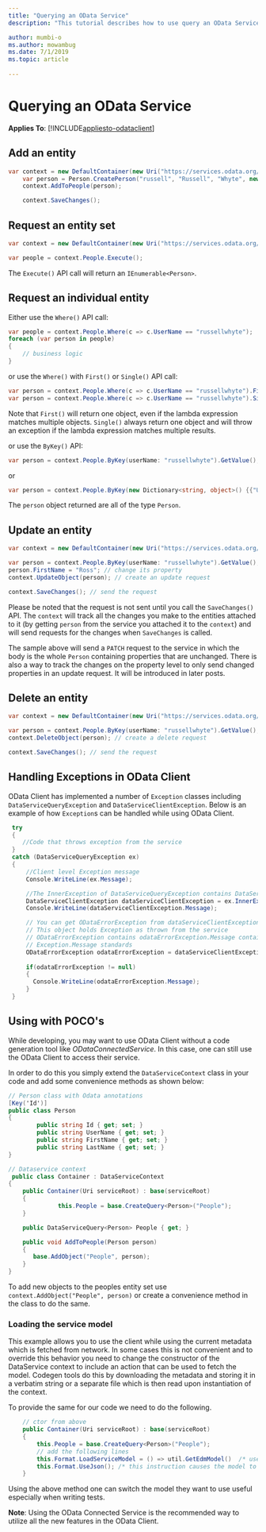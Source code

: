 ```yaml
---
title: "Querying an OData Service"
description: "This tutorial describes how to use query an OData Service"

author: mumbi-o
ms.author: mowambug
ms.date: 7/1/2019
ms.topic: article
 
---
```

# Querying an OData Service

**Applies To**: [!INCLUDE[appliesto-odataclient](../../includes/appliesto-odataclient-v7.md)]

## Add an entity
```csharp
var context = new DefaultContainer(new Uri("https://services.odata.org/v4/TripPinServiceRW/"));
    var person = Person.CreatePerson("russell", "Russell", "Whyte", new long());
    context.AddToPeople(person);

    context.SaveChanges();
```

## Request an entity set

```csharp
var context = new DefaultContainer(new Uri("https://services.odata.org/v4/(S(lqbvtwide0ngdev54adgc0lu))/TripPinServiceRW/"));

var people = context.People.Execute();
```

The `Execute()` API call will return an `IEnumerable<Person>`.

## Request an individual entity

Either use the `Where()` API call:

```c#
var people = context.People.Where(c => c.UserName == "russellwhyte");
foreach (var person in people)
{
    // business logic
}
```
or use the `Where()` with `First()` or `Single()` API call:

```c#
var person = context.People.Where(c => c.UserName == "russellwhyte").First();
var person = context.People.Where(c => c.UserName == "russellwhyte").Single();
```
Note that `First()` will return one object, even if the lambda expression matches multiple objects.
`Single()` always return one object and will throw an exception if the lambda expression matches multiple results.

or use the `ByKey()` API:

```C#
var person = context.People.ByKey(userName: "russellwhyte").GetValue();
```

or

```C#
var person = context.People.ByKey(new Dictionary<string, object>() {{"UserName", "russellwhyte"}}).GetValue();
```

The `person` object returned are all of the type `Person`.

## Update an entity

``` csharp
var context = new DefaultContainer(new Uri("https://services.odata.org/v4/(S(lqbvtwide0ngdev54adgc0lu))/TripPinServiceRW/"));

var person = context.People.ByKey(userName: "russellwhyte").GetValue(); // get an entity
person.FirstName = "Ross"; // change its property
context.UpdateObject(person); // create an update request

context.SaveChanges(); // send the request
```

Please be noted that the request is not sent until you call the `SaveChanges()` API. The `context` will track all the changes you make to the entities attached to it (by getting `person` from the service you attached it to the `context`) and will send requests for the changes when `SaveChanges` is called.

The sample above will send a `PATCH` request to the service in which the body is the whole `Person` containing properties that are unchanged. There is also a way to track the changes on the property level to only send changed properties in an update request. It will be introduced in later posts.

## Delete an entity

``` csharp
var context = new DefaultContainer(new Uri("https://services.odata.org/v4/(S(lqbvtwide0ngdev54adgc0lu))/TripPinServiceRW/"));

var person = context.People.ByKey(userName: "russellwhyte").GetValue(); // get an entity
context.DeleteObject(person); // create a delete request

context.SaveChanges(); // send the request
```

## Handling Exceptions in OData Client
OData Client has implemented a number of `Exception` classes including `DataServiceQueryException` and `DataServiceClientException`. Below is an example of how `Exception`s can be handled while using OData Client.

``` csharp
 try
 {
    //Code that throws exception from the service
 }
 catch (DataServiceQueryException ex)
 {
     //Client level Exception message
     Console.WriteLine(ex.Message);

     //The InnerException of DataServiceQueryException contains DataServiceClientException
     DataServiceClientException dataServiceClientException = ex.InnerException as DataServiceClientException;
     Console.WriteLine(dataServiceClientException.Message);

     // You can get ODataErrorException from dataServiceClientException.InnerException
     // This object holds Exception as thrown from the service
     // ODataErrorException contains odataErrorException.Message contains a message string that conforms to dotnet
     // Exception.Message standards
     ODataErrorException odataErrorException = dataServiceClientException.InnerException as ODataErrorException;
     
     if(odataErrorException != null)
     {
       Console.WriteLine(odataErrorException.Message);
     }  
 }
```
## Using with POCO's

While developing, you may want to use OData Client without a code generation tool like _ODataConnectedService_. In this case, one can still use the OData Client
to access their service.

In order to do this you simply extend the `DataServiceContext` class in your code and add some convenience methods as shown below:

```csharp
// Person class with Odata annotations
[Key('Id')]
public class Person
{
        public string Id { get; set; }
        public string UserName { get; set; }
        public string FirstName { get; set; }
        public string LastName { get; set; }
}

// Dataservice context
 public class Container : DataServiceContext
{
    public Container(Uri serviceRoot) : base(serviceRoot)
    {
              this.People = base.CreateQuery<Person>("People");
    }

    public DataServiceQuery<Person> People { get; }

    public void AddToPeople(Person person)
    {
       base.AddObject("People", person);
    }
}

```

To add new objects to the peoples entity set use `context.AddObject("People", person)` or create a convenience method in the class to do the same.

### Loading the service model

This example allows you to use the client while using the current metadata which is fetched from network. In some cases this is not convenient and to override this behavior you need to change the constructor of the DataService context to include an action that can be used to fetch the model. Codegen tools do this by downloading the metadata and storing it in a verbatim string or a separate file which is then read upon instantiation of the context.

To provide the same for our code we need to do the following.

```csharp
    // ctor from above
    public Container(Uri serviceRoot) : base(serviceRoot)
    {
        this.People = base.CreateQuery<Person>("People");
        // add the following lines
        this.Format.LoadServiceModel = () => util.GetEdmModel()  /* user action that returns a valid IEdmModel instance */  
        this.Format.UseJson(); /* this instruction causes the model to be loaded instantly else the model is loaded lazily and cached when its needed */
    }

```

Using the above method one can switch the model they want to use useful especially when writing tests.

**Note**: Using the OData Connected Service is the recommended way to utilize all the new features in the OData Client.
